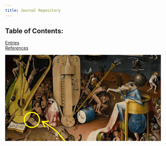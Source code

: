 ```yaml
---
title: Journal Repository
---
```

## Table of Contents:
[Entries](/notes/vault/entries.md)  
[References](/notes/vault/references.md)

![music](notes/images/music.png)

